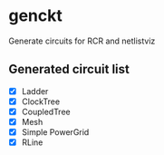 # genckt
Generate circuits for RCR and netlistviz

## Generated circuit list
- [x] Ladder
- [x] ClockTree
- [x] CoupledTree
- [x] Mesh
- [x] Simple PowerGrid
- [x] RLine
